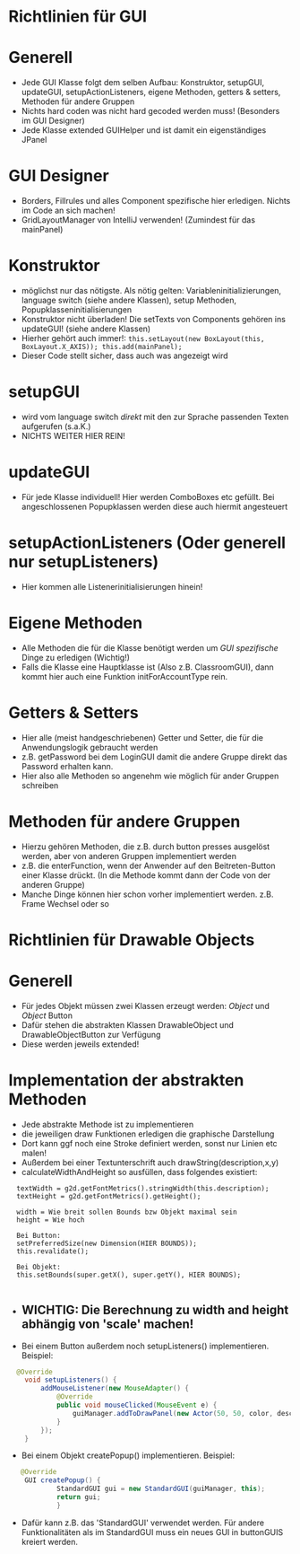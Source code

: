 # Richtlinien für GUI

# Generell

- Jede GUI Klasse folgt dem selben Aufbau: Konstruktor, setupGUI, updateGUI, setupActionListeners, eigene Methoden,
  getters & setters, Methoden für andere Gruppen
- Nichts hard coden was nicht hard gecoded werden muss! (Besonders im GUI Designer)
- Jede Klasse extended GUIHelper und ist damit ein eigenständiges JPanel

# GUI Designer

- Borders, Fillrules und alles Component spezifische hier erledigen. Nichts im Code an sich machen!
- GridLayoutManager von IntelliJ verwenden! (Zumindest für das mainPanel)

# Konstruktor

- möglichst nur das nötigste. Als nötig gelten: Variableninitializierungen, language switch (siehe andere Klassen),
  setup Methoden, Popupklasseninitialisierungen
- Konstruktor nicht überladen! Die setTexts von Components gehören ins updateGUI! (siehe andere Klassen)
- Hierher gehört auch immer!:
  `this.setLayout(new BoxLayout(this, BoxLayout.X_AXIS)); this.add(mainPanel);`
- Dieser Code stellt sicher, dass auch was angezeigt wird

# setupGUI

- wird vom language switch _direkt_ mit den zur Sprache passenden Texten aufgerufen (s.a.K.)
- NICHTS WEITER HIER REIN!

# updateGUI

- Für jede Klasse individuell! Hier werden ComboBoxes etc gefüllt. Bei angeschlossenen Popupklassen werden diese auch
  hiermit angesteuert

# setupActionListeners (Oder generell nur setupListeners)

- Hier kommen alle Listenerinitialisierungen hinein!

# Eigene Methoden

- Alle Methoden die für die Klasse benötigt werden um _GUI spezifische_ Dinge zu erledigen (Wichtig!)
- Falls die Klasse eine Hauptklasse ist (Also z.B. ClassroomGUI), dann kommt hier auch eine Funktion initForAccountType
  rein.

# Getters & Setters

- Hier alle (meist handgeschriebenen) Getter und Setter, die für die Anwendungslogik gebraucht werden
- z.B. getPassword bei dem LoginGUI damit die andere Gruppe direkt das Password erhalten kann.
- Hier also alle Methoden so angenehm wie möglich für ander Gruppen schreiben

# Methoden für andere Gruppen

- Hierzu gehören Methoden, die z.B. durch button presses ausgelöst werden, aber von anderen Gruppen implementiert werden
- z.B. die enterFunction, wenn der Anwender auf den Beitreten-Button einer Klasse drückt. (In die Methode kommt dann der
  Code von der anderen Gruppe)
- Manche Dinge können hier schon vorher implementiert werden. z.B. Frame Wechsel oder so

# Richtlinien für Drawable Objects

# Generell

- Für jedes Objekt müssen zwei Klassen erzeugt werden: _Object_ und _Object_ Button
- Dafür stehen die abstrakten Klassen DrawableObject und DrawableObjectButton zur Verfügung
- Diese werden jeweils extended!

# Implementation der abstrakten Methoden

- Jede abstrakte Methode ist zu implementieren
- die jeweiligen draw Funktionen erledigen die graphische Darstellung
- Dort kann ggf noch eine Stroke definiert werden, sonst nur Linien etc malen!
- Außerdem bei einer Textunterschrift auch drawString(description,x,y)
- calculateWidthAndHeight so ausfüllen, dass folgendes existiert:

```
  textWidth = g2d.getFontMetrics().stringWidth(this.description);
  textHeight = g2d.getFontMetrics().getHeight();
  
  width = Wie breit sollen Bounds bzw Objekt maximal sein
  height = Wie hoch
  
  Bei Button:
  setPreferredSize(new Dimension(HIER BOUNDS));
  this.revalidate();
  
  Bei Objekt:
  this.setBounds(super.getX(), super.getY(), HIER BOUNDS);
  
```
- WICHTIG: Die Berechnung zu width and height abhängig von 'scale'  machen!
  -

- Bei einem Button außerdem noch setupListeners() implementieren. Beispiel:
```JAVA
  @Override
    void setupListeners() {
        addMouseListener(new MouseAdapter() {
            @Override
            public void mouseClicked(MouseEvent e) {
                guiManager.addToDrawPanel(new Actor(50, 50, color, description, scale, guiManager));
            }
        });
    }
```
- Bei einem Objekt createPopup() implementieren. Beispiel:
```JAVA
   @Override
    GUI createPopup() {
            StandardGUI gui = new StandardGUI(guiManager, this);
            return gui;
            }
```
- Dafür kann z.B. das 'StandardGUI' verwendet werden. Für andere Funktionalitäten als im StandardGUI muss ein neues GUI in buttonGUIS kreiert werden.
